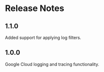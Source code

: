 Release Notes
=============

## 1.1.0

Added support for applying log filters.

## 1.0.0

Google Cloud logging and tracing functionality.